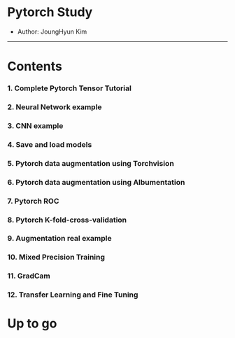 # Pytorch Study 
 - Author: JoungHyun Kim 

--------------------------------------------------------------------------
# Contents
  ### 1. Complete Pytorch Tensor Tutorial 
  ### 2. Neural Network example
  ### 3. CNN example 
  ### 4. Save and load models 
  ### 5. Pytorch data augmentation using Torchvision
  ### 6. Pytorch data augmentation using Albumentation
  ### 7. Pytorch ROC 
  ### 8. Pytorch K-fold-cross-validation
  ### 9. Augmentation real example
  ### 10. Mixed Precision Training
  ### 11. GradCam 
  ### 12. Transfer Learning and Fine Tuning
  
  # Up to go 
